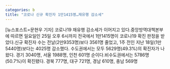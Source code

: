 ```yaml
---
categories: b
title: "코로나 신규 확진자 1만1415명…재유행 감소세"
---
```

[뉴스포스트=문현우 기자] 코로나19 재유행 감소세가 이어지고 있다.중앙방역대책본부에 따르면 일요일인 25일 오후 6시까지 전국에서 1만1415명이 코로나19 확진 판정을 받았다.신규 확진자 수는 전날(2만9353명)보다 3561명 줄었고, 1주 전인 지난 18일(1만5440명)보다는 4025명 감소했다. 수도권에서는 모두 5629명(49.3%)의 확진자가 나왔다. 경기 3040명, 서울 1988명, 인천 601명 순이다.비수도권에서는 5786명(50.7%)이 확진됐다. 경북 777명, 대구 721명, 경남 610명, 충남 569명